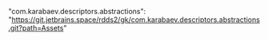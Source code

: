 "com.karabaev.descriptors.abstractions": "https://git.jetbrains.space/rdds2/gk/com.karabaev.descriptors.abstractions.git?path=Assets"